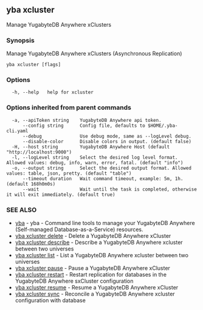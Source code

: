 ## yba xcluster

Manage YugabyteDB Anywhere xClusters

### Synopsis

Manage YugabyteDB Anywhere xClusters (Asynchronous Replication)

```
yba xcluster [flags]
```

### Options

```
  -h, --help   help for xcluster
```

### Options inherited from parent commands

```
  -a, --apiToken string    YugabyteDB Anywhere api token.
      --config string      Config file, defaults to $HOME/.yba-cli.yaml
      --debug              Use debug mode, same as --logLevel debug.
      --disable-color      Disable colors in output. (default false)
  -H, --host string        YugabyteDB Anywhere Host (default "http://localhost:9000")
  -l, --logLevel string    Select the desired log level format. Allowed values: debug, info, warn, error, fatal. (default "info")
  -o, --output string      Select the desired output format. Allowed values: table, json, pretty. (default "table")
      --timeout duration   Wait command timeout, example: 5m, 1h. (default 168h0m0s)
      --wait               Wait until the task is completed, otherwise it will exit immediately. (default true)
```

### SEE ALSO

* [yba](yba.md)	 - yba - Command line tools to manage your YugabyteDB Anywhere (Self-managed Database-as-a-Service) resources.
* [yba xcluster delete](yba_xcluster_delete.md)	 - Delete a YugabyteDB Anywhere xCluster
* [yba xcluster describe](yba_xcluster_describe.md)	 - Describe a YugabyteDB Anywhere xcluster between two universes
* [yba xcluster list](yba_xcluster_list.md)	 - List a YugabyteDB Anywhere xcluster between two universes
* [yba xcluster pause](yba_xcluster_pause.md)	 - Pause a YugabyteDB Anywhere xCluster
* [yba xcluster restart](yba_xcluster_restart.md)	 - Restart replication for databases in the YugabyteDB Anywhere sxCluster configuration
* [yba xcluster resume](yba_xcluster_resume.md)	 - Resume a YugabyteDB Anywhere xCluster
* [yba xcluster sync](yba_xcluster_sync.md)	 - Reconcile a YugabyteDB Anywhere xcluster configuration with database

